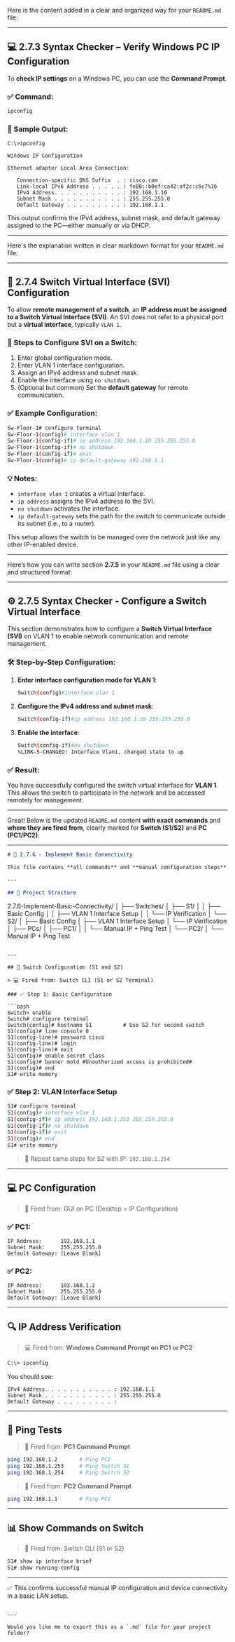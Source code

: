 Here is the content added in a clear and organized way for your `README.md` file:

---

## 💻 2.7.3 Syntax Checker – Verify Windows PC IP Configuration

To **check IP settings** on a Windows PC, you can use the **Command Prompt**.

### ✅ Command:

```bash
ipconfig
```

### 📄 Sample Output:

```
C:\>ipconfig

Windows IP Configuration

Ethernet adapter Local Area Connection:

   Connection-specific DNS Suffix  . : cisco.com
   Link-local IPv6 Address . . . . . : fe80::b0ef:ca42:af2c:c6c7%16
   IPv4 Address. . . . . . . . . . . : 192.168.1.10
   Subnet Mask . . . . . . . . . . . : 255.255.255.0
   Default Gateway . . . . . . . . . : 192.168.1.1
```

This output confirms the IPv4 address, subnet mask, and default gateway assigned to the PC—either manually or via DHCP.

---
Here's the explanation written in clear markdown format for your `README.md` file:

---




## 🔧 2.7.4 Switch Virtual Interface (SVI) Configuration

To allow **remote management of a switch**, an **IP address must be assigned to a Switch Virtual Interface (SVI)**. An SVI does not refer to a physical port but a **virtual interface**, typically `VLAN 1`.

### 📘 Steps to Configure SVI on a Switch:

1. Enter global configuration mode.
2. Enter VLAN 1 interface configuration.
3. Assign an IPv4 address and subnet mask.
4. Enable the interface using `no shutdown`.
5. (Optional but common) Set the **default gateway** for remote communication.

### ✅ Example Configuration:

```bash
Sw-Floor-1# configure terminal
Sw-Floor-1(config)# interface vlan 1
Sw-Floor-1(config-if)# ip address 192.168.1.20 255.255.255.0
Sw-Floor-1(config-if)# no shutdown
Sw-Floor-1(config-if)# exit
Sw-Floor-1(config)# ip default-gateway 192.168.1.1
```

### 💡 Notes:

* `interface vlan 1` creates a virtual interface.
* `ip address` assigns the IPv4 address to the SVI.
* `no shutdown` activates the interface.
* `ip default-gateway` sets the path for the switch to communicate outside its subnet (i.e., to a router).

This setup allows the switch to be managed over the network just like any other IP-enabled device.

---

Here’s how you can write section **2.7.5** in your `README.md` file using a clear and structured format:

---

## ⚙️ 2.7.5 Syntax Checker - Configure a Switch Virtual Interface

This section demonstrates how to configure a **Switch Virtual Interface (SVI)** on VLAN 1 to enable network communication and remote management.

### 🛠️ Step-by-Step Configuration:

1. **Enter interface configuration mode for VLAN 1**:

   ```bash
   Switch(config)#interface vlan 1
   ```

2. **Configure the IPv4 address and subnet mask**:

   ```bash
   Switch(config-if)#ip address 192.168.1.20 255.255.255.0
   ```

3. **Enable the interface**:

   ```bash
   Switch(config-if)#no shutdown
   %LINK-5-CHANGED: Interface Vlan1, changed state to up
   ```

### ✅ Result:

You have successfully configured the switch virtual interface for **VLAN 1**. This allows the switch to participate in the network and be accessed remotely for management.

---






Great! Below is the updated `README.md` content **with exact commands** and **where they are fired from**, clearly marked for **Switch (S1/S2)** and **PC (PC1/PC2)**:

---

```markdown
# 📘 2.7.6 - Implement Basic Connectivity

This file contains **all commands** and **manual configuration steps** for setting up basic connectivity between switches and PCs in Cisco Packet Tracer.

---

## 📁 Project Structure

```

2.7.6-Implement-Basic-Connectivity/
│
├── Switches/
│   ├── S1/
│   │   ├── Basic Config
│   │   ├── VLAN 1 Interface Setup
│   │   └── IP Verification
│   └── S2/
│       ├── Basic Config
│       ├── VLAN 1 Interface Setup
│       └── IP Verification
│
├── PCs/
│   ├── PC1/
│   │   └── Manual IP + Ping Test
│   └── PC2/
│       └── Manual IP + Ping Test

````

---

## 🔌 Switch Configuration (S1 and S2)

> 💻 Fired from: Switch CLI (S1 or S2 Terminal)

### ✅ Step 1: Basic Configuration

```bash
Switch> enable
Switch# configure terminal
Switch(config)# hostname S1          # Use S2 for second switch
S1(config)# line console 0
S1(config-line)# password cisco
S1(config-line)# login
S1(config-line)# exit
S1(config)# enable secret class
S1(config)# banner motd #Unauthorized access is prohibited#
S1(config)# end
S1# write memory
````

### ✅ Step 2: VLAN Interface Setup

```bash
S1# configure terminal
S1(config)# interface vlan 1
S1(config-if)# ip address 192.168.1.253 255.255.255.0
S1(config-if)# no shutdown
S1(config-if)# exit
S1(config)# end
S1# write memory
```

> 🔁 Repeat same steps for S2 with IP: `192.168.1.254`

---

## 💻 PC Configuration

> 📍 Fired from: GUI on PC (Desktop > IP Configuration)

### ✅ PC1:

```plaintext
IP Address:      192.168.1.1
Subnet Mask:     255.255.255.0
Default Gateway: [Leave Blank]
```

### ✅ PC2:

```plaintext
IP Address:      192.168.1.2
Subnet Mask:     255.255.255.0
Default Gateway: [Leave Blank]
```

---

## 🔍 IP Address Verification

> 💻 Fired from: **Windows Command Prompt on PC1 or PC2**

```bash
C:\> ipconfig
```

You should see:

```plaintext
IPv4 Address. . . . . . . . . . . : 192.168.1.1
Subnet Mask . . . . . . . . . . . : 255.255.255.0
Default Gateway . . . . . . . . . : 
```

---

## 🧪 Ping Tests

> 🧪 Fired from: **PC1 Command Prompt**

```bash
ping 192.168.1.2       # Ping PC2
ping 192.168.1.253     # Ping Switch S1
ping 192.168.1.254     # Ping Switch S2
```

> 🧪 Fired from: **PC2 Command Prompt**

```bash
ping 192.168.1.1       # Ping PC1
```

---

## 📊 Show Commands on Switch

> 🔧 Fired from: Switch CLI (S1 or S2)

```bash
S1# show ip interface brief
S1# show running-config
```

---

✅ This confirms successful manual IP configuration and device connectivity in a basic LAN setup.

```

---

Would you like me to export this as a `.md` file for your project folder?
```

